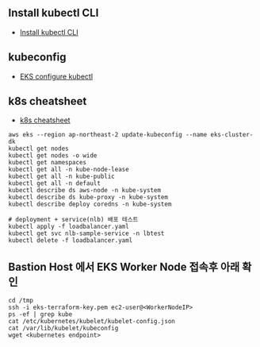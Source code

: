 
## Install kubectl CLI
- [Install kubectl CLI](https://docs.aws.amazon.com/eks/latest/userguide/install-kubectl.html)

 
## kubeconfig
- [EKS configure kubectl](https://docs.aws.amazon.com/eks/latest/userguide/getting-started-console.html#eks-configure-kubectl)


## k8s cheatsheet
- [k8s cheatsheet](https://kubernetes.io/docs/reference/kubectl/cheatsheet)

```console
aws eks --region ap-northeast-2 update-kubeconfig --name eks-cluster-dk
kubectl get nodes
kubectl get nodes -o wide
kubectl get namespaces
kubectl get all -n kube-node-lease
kubectl get all -n kube-public
kubectl get all -n default
kubectl describe ds aws-node -n kube-system
kubectl describe ds kube-proxy -n kube-system
kubectl describe deploy coredns -n kube-system

# deployment + service(nlb) 배포 테스트
kubectl apply -f loadbalancer.yaml
kubectl get svc nlb-sample-service -n lbtest  
kubectl delete -f loadbalancer.yaml

```

## Bastion Host 에서 EKS Worker Node 접속후 아래 확인

```console
cd /tmp
ssh -i eks-terraform-key.pem ec2-user@<WorkerNodeIP>
ps -ef | grep kube
cat /etc/kubernetes/kubelet/kubelet-config.json
cat /var/lib/kubelet/kubeconfig
wget <kubernetes endpoint>
```